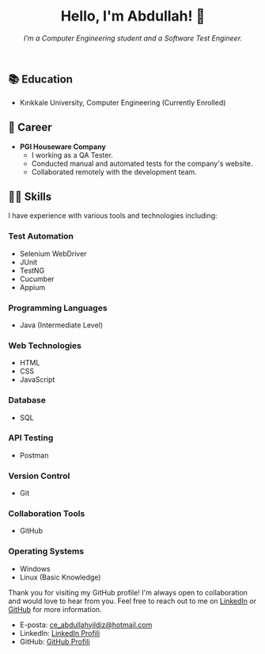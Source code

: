<h1 align="center">Hello, I'm Abdullah! 👋</h1>

<p align="center">
  <em>I'm a Computer Engineering student and a Software Test Engineer.</em>
</p>

<br>

## 📚 Education
- Kırıkkale University, Computer Engineering (Currently Enrolled)

## 💼 Career
- **PGI Houseware Company** 
  - I working as a QA Tester.
  - Conducted manual and automated tests for the company's website.
  - Collaborated remotely with the development team.
  
## 👨‍💻 Skills
I have experience with various tools and technologies including:

### Test Automation
- Selenium WebDriver
- JUnit
- TestNG
- Cucumber
- Appium

### Programming Languages
- Java (Intermediate Level)

### Web Technologies
- HTML
- CSS
- JavaScript

### Database
- SQL

### API Testing
- Postman

### Version Control
- Git

### Collaboration Tools
- GitHub

### Operating Systems
- Windows
- Linux (Basic Knowledge)


Thank you for visiting my GitHub profile! I'm always open to collaboration and would love to hear from you. Feel free to reach out to me on [LinkedIn](https://www.linkedin.com/in/abdullahyildiz52/) or [GitHub](https://github.com/abdullahyildiz52) for more information.

- E-posta: [ce_abdullahyildiz@hotmail.com](mailto:ce_abdullahyildiz@hotmail.com)
- LinkedIn: [LinkedIn Profili](https://www.linkedin.com/in/abdullahyildiz52/)
- GitHub: [GitHub Profili](https://github.com/abdullahyildiz52)



